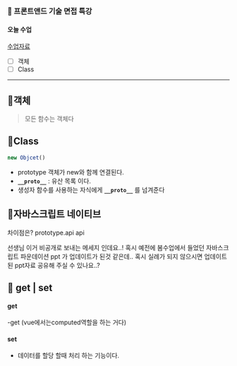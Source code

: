 ### 📜 프론트앤드 기술 면접 특강
#### 오늘 수업 
[수업자료](https://www.notion.so/FE-055dfe8ec00349aabc6a55a0b45d1eb2)
 - [ ] 객체
 - [ ] Class
---

## 🔸객체
> 모든 함수는 객체다


## 🔸Class
```js
new Objcet()
```
- prototype 객체가 new와 함께 연결된다.
- **`__proto__`** : 유산 목록 이다.
- 생성자 함수를 사용하는 자식에게 **`__proto__`** 를 넘겨준다
 

## 🔸자바스크립트 네이티브


차이점은?
prototype.api
api


선생님 이거 비공개로 보내는 메세지 인데요..! 혹시 예전에 봄수업에서 들었던  자바스크립트 파운데이션 ppt 가  업데이트가 된것 같은데.. 혹시 실례가 되지 않으시면 업데이트된 ppt자료 공유해 주실 수 있나요..?

## 🔸 get | set
#### get
-get (vue에서는computed역할을 하는 거다)
#### set
- 데이터를 할당 할때 처리 하는 기능이다.
